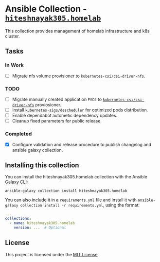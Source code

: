 # Ansible Collection - [`hiteshnayak305.homelab`](https://galaxy.ansible.com/ui/repo/published/hiteshnayak305/homelab)

This collection provides management of homelab infrastructure and k8s cluster.

## Tasks

### In Work

- [ ] Migrate nfs volume provisioner to [`kubernetes-csi/csi-driver-nfs`](https://github.com/kubernetes-csi/csi-driver-nfs).

### TODO

- [ ] Migrate manually created application `PVC`s to [`kubernetes-csi/csi-driver-nfs`](https://github.com/kubernetes-csi/csi-driver-nfs) proviosioner.
- [ ] Install [`kubernetes-sigs/descheduler`](https://github.com/kubernetes-sigs/descheduler) for optimized pods distribution.
- [ ] Enable dependabot autometic dependency updates.
- [ ] Cleanup fixed parameters for public release.

### Completed

- [x] Configure validation and release procedure to publish changelog and ansible galaxy collection.

## Installing this collection

You can install the hiteshnayak305.homelab collection with the Ansible Galaxy CLI:

```console
ansible-galaxy collection install hiteshnayak305.homelab
```

You can also include it in a `requirements.yml` file and install it with `ansible-galaxy collection install -r requirements.yml`, using the format:

```yaml
---
collections:
  - name: hiteshnayak305.homelab
    version: ...  # Optional
```

## License

This project is licensed under the [MIT License](LICENSE)
